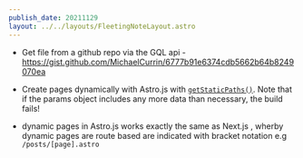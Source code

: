 ```yaml
---
publish_date: 20211129    
layout: ../../layouts/FleetingNoteLayout.astro
---
```

- Get file from a github repo via the GQL api - https://gist.github.com/MichaelCurrin/6777b91e6374cdb5662b64b8249070ea 

- Create pages dynamically with Astro.js with [`getStaticPaths()`](https://docs.astro.build/reference/api-reference/#getstaticpaths). Note that if the params object includes any more data than necessary, the build fails!

- dynamic pages in Astro.js works exactly the same as Next.js , wherby dynamic pages are route based are indicated with bracket notation e.g `/posts/[page].astro `
